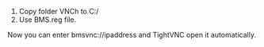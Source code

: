 1. Copy folder VNCh to C:/
2. Use BMS.reg file.

Now you can enter bmsvnc://ipaddress and TightVNC open it automatically.
